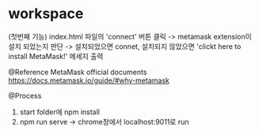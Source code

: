 # workspace
(첫번째 기능) index.html 파일의 'connect' 버튼 클릭 -> metamask extension이 설치 되었는지 판단 -> 설치되었으면 connet, 설치되지 않았으면 'clickt here to install MetaMask!' 메세지 출력

@Reference
MetaMask official documents
https://docs.metamask.io/guide/#why-metamask


@Process
1. start folder에 npm install
2. npm run serve -> chrome창에서 localhost:9011로 run
